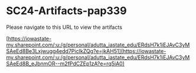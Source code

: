 # SC24-Artifacts-pap339

Please navigate to this URL to view the artifacts

[https://iowastate-my.sharepoint.com/:u:/g/personal/adutta_iastate_edu/ERdsH7k1iEJAvC3yMSAeEd8Be3Lxjwugg4edd7PicIkZQg?e=jkAH51](https://iowastate-my.sharepoint.com/:u:/g/personal/adutta_iastate_edu/ERdsH7k1iEJAvC3yMSAeEd8B_eJbnmOR--m2fPdCZEp1zA?e=rq5iA0)
